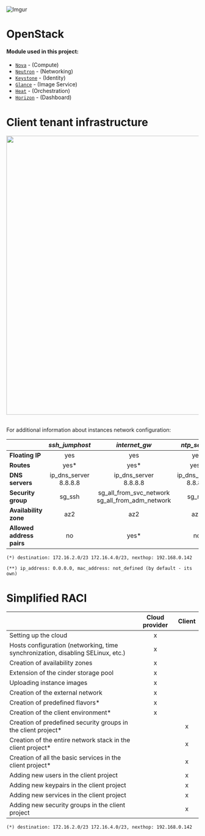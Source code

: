 ![Imgur](https://i.imgur.com/30HoYoj.png)

# OpenStack

#### Module used in this project:


* [`Nova`](https://opendev.org/openstack/puppet-nova/) -  (Compute)
* [`Neutron`](https://opendev.org/openstack/puppet-neutron/) - (Networking)
* [`Keystone`](https://opendev.org/openstack/puppet-keystone/) - (Identity)
* [`Glance`](https://opendev.org/openstack/puppet-glance/) - (Image Service)
* [`Heat`](https://opendev.org/openstack/puppet-heat/) - (Orchestration)
* [`Horizon`](https://opendev.org/openstack/puppet-horizon/) - (Dashboard)

# Client tenant infrastructure

<div align="center"><img src="https://imgur.com/wpuuXzH.png" width="700" height="730"></div><br />

For additional information about instances network configuration:

|                           |       *ssh_jumphost*       |                    *internet_gw*                     |        *ntp_server*        |       *ldap_server*        |      *dns_server*       |
| :------------------------ | :------------------------: | :--------------------------------------------------: | :------------------------: | :------------------------: | :---------------------: |
| **Floating IP**           |            yes             |                         yes                          |            yes             |             no             |           no            |
| **Routes**                |            yes*            |                         yes*                         |            yes*            |             no             |           no            |
| **DNS servers**           | ip_dns_server<br />8.8.8.8 |              ip_dns_server<br />8.8.8.8              | ip_dns_server<br />8.8.8.8 | ip_dns_server<br />8.8.8.8 | 127.0.0.1<br />8.8.8.8  |
| **Security group**        |           sg_ssh           | sg_all_from_svc_network<br />sg_all_from_adm_network |           sg_ntp           |  sg_ssh_from_adm_network   | sg_ssh_from_adm_network |
| **Availability zone**     |            az2             |                         az2                          |            az2             |            az1             |           az1           |
| **Allowed address pairs** |             no             |                         yes*                         |             no             |             no             |           no            |

```(*) destination: 172.16.2.0/23 172.16.4.0/23, nexthop: 192.168.0.142```

`(**) ip_address: 0.0.0.0, mac_address: not_defined (by default - its own)`

# Simplified RACI

|                                                              | Cloud provider | Client |
| ------------------------------------------------------------ | :------------: | :----: |
| Setting up the cloud                                         |       x        |        |
| Hosts configuration (networking, time synchronization, disabling SELinux, etc.) |       x        |        |
| Creation of availability zones                               |       x        |        |
| Extension of the cinder storage pool                         |       x        |        |
| Uploading instance images                                    |       x        |        |
| Creation of the external network                             |       x        |        |
| Creation of predefined flavors*                              |       x        |        |
| Creation of the client environment*                          |       x        |        |
| Creation of predefined security groups in the client project* |                |   x    |
| Creation of the entire network stack in the client project*  |                |   x    |
| Creation of all the basic services in the client project*    |                |   x    |
| Adding new users in the client project                       |                |   x    |
| Adding new keypairs in the client project                    |                |   x    |
| Adding new services in the client project                    |                |   x    |
| Adding new security groups in the client project             |                |   x    |

`(*) destination: 172.16.2.0/23 172.16.4.0/23, nexthop: 192.168.0.142`